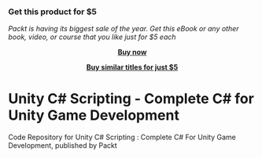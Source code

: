 
### Get this product for $5

<i>Packt is having its biggest sale of the year. Get this eBook or any other book, video, or course that you like just for $5 each</i>


<b><p align='center'>[Buy now](https://packt.link/9781838985035)</p></b>


<b><p align='center'>[Buy similar titles for just $5](https://subscription.packtpub.com/search)</p></b>


# Unity C# Scripting - Complete C# for Unity Game Development
Code Repository for Unity C# Scripting : Complete C# For Unity Game Development, published by Packt
